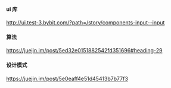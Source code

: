 #### ui 库
http://ui.test-3.bybit.com/?path=/story/components-input--input

#### 算法
https://juejin.im/post/5ed32e0151882542fd351696#heading-29

#### 设计模式
https://juejin.im/post/5e0eaff4e51d45413b7b77f3 